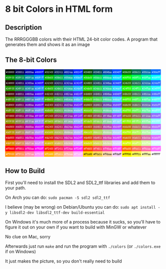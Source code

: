 # 8 bit Colors in HTML form

## Description

The RRRGGGBB colors with their HTML 24-bit color codes.
A program that generates them and shows it as an image

## The 8-bit Colors

![colors](./images/colors.png)

## How to Build

First you'll need to install the SDL2 and SDL2_ttf libraries and add them to your path.

On Arch you can do:
`sudo pacman -S sdl2 sdl2_ttf`

I believe (may be wrong) on Debian/Ubuntu you can do:
`sudo apt install -y libsdl2-dev libsdl2_ttf-dev build-essential`

On Windows it's much more of a process because it sucks, so you'll have to figure it out on your own if you want to build with MinGW or whatever

No clue on Mac, sorry

Afterwards just run `make` and run the program with `./colors` (or `./colors.exe` if on Windows)

It just makes the picture, so you don't really need to build
